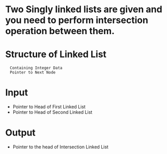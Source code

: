 # Two Singly linked lists are given and you need to perform intersection operation between them.

# Structure of Linked List

```
  Containing Integer Data
  Pointer to Next Node
```

# Input

- Pointer to Head of First Linked List
- Pointer to Head of Second Linked List

# Output

- Pointer to the head of Intersection Linked List


